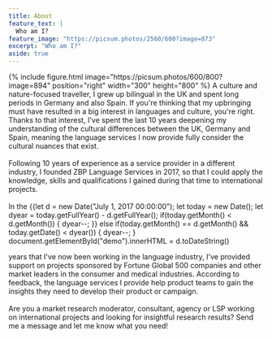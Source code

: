 ```yaml
---
title: About
feature_text: |
  Who am I?
feature_image: "https://picsum.photos/2560/600?image=873"
excerpt: "Who am I?"
aside: true
---
```


<div>
{% include figure.html image="https://picsum.photos/600/800?image=894" position="right" width="300" height="800" %}
<span>A culture and nature-focused traveller, I grew up bilingual in the UK and spent long periods in Germany and also Spain. If you're thinking that my upbringing must have resulted in a big interest in languages and culture, you're right. Thanks to that interest, I've spent the last 10 years deepening my understanding of the cultural differences between the UK, Germany and Spain, meaning the language services I now provide fully consider the cultural nuances that exist.
<br><br>
Following 10 years of experience as a service provider in a different industry, I founded ZBP Language Services in 2017, so that I could apply the knowledge, skills and qualifications I gained during that time to international projects.
<br><br>
In the 
{{let d = new Date("July 1, 2017 00:00:00");
let today = new Date();
let dyear = today.getFullYear() - d.getFullYear();
if(today.getMonth() < d.getMonth()) {
  dyear--;
}}
else if(today.getMonth() == d.getMonth() && today.getDate() < dyear()) {
 dyear--;
} 
document.getElementById("demo").innerHTML = d.toDateString()

years that I've now been working in the language industry, I've provided support on projects sponsored by Fortune Global 500 companies and other market leaders in the consumer and medical industries. According to feedback, the language services I provide help product teams to gain the insights they need to develop their product or campaign.
<br><br>
Are you a market research moderator, consultant, agency or LSP working on international projects and looking for insightful research results? Send me a message and let me know what you need!
</span>
</div><br>
